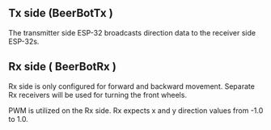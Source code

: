 ## Tx side (BeerBotTx )

The transmitter side ESP-32 broadcasts direction data to the receiver side ESP-32s.

## Rx side ( BeerBotRx )
Rx side is only configured for forward and backward movement. Separate Rx receivers will be used for turning the front wheels.

PWM is utilized on the Rx side. Rx expects x and y direction values from -1.0 to 1.0.
